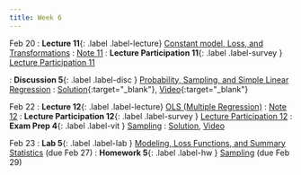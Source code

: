 ```yaml
---
title: Week 6
---
```


Feb 20
: **Lecture 11**{: .label .label-lecture} [Constant model, Loss, and Transformations](lecture/lec11)
    : [Note 11](https://ds100.org/course-notes/constant_model_loss_transformations/loss_transformations.html)
: **Lecture Participation 11**{: .label .label-survey } [Lecture Participation 11](https://app.sli.do/event/2VGnqNwokS2rzhhGQ4BAn4/embed/polls/09adc993-bea7-42d6-a3f4-95dfb4ce8df7)

: **Discussion 5**{: .label .label-disc } [Probability, Sampling, and Simple Linear Regression](https://drive.google.com/file/d/1AiYM8JJZdJs8jPMuC9rW5nfcN_IjQuF3/view)
    : [Solution](https://drive.google.com/file/d/1l4fYJBmXXjApIxlYoifWpHOt918wUKdD/view){:target="_blank"}, [Video](https://youtu.be/VUTv2Ror7hE){:target="_blank"}

Feb 22
: **Lecture 12**{: .label .label-lecture} [OLS (Multiple Regression)](lecture/lec12)
    : [Note 12](https://ds100.org/course-notes/ols/ols.html)
: **Lecture Participation 12**{: .label .label-survey } [Lecture Participation 12](https://app.sli.do/event/di9LwLNAgXJ3a4sWFULzrf/embed/polls/8be431e7-00ed-4023-bba9-b3d2c53077ec)
: **Exam Prep 4**{: .label .label-vit } [Sampling](https://drive.google.com/file/d/1r7rCzF19kSSYLU2acQ_fmpvf5LnSDADH/view?usp=sharing)
    : [Solution](https://drive.google.com/file/d/1HeSPwI54AD8zznSi2NhfnpsOukzjUcU-/view?usp=sharing), [Video](https://youtu.be/m3XEZUA_HBU)
    <!-- : [Solution](https://drive.google.com/file/d/1mp5zJzCnNnqXnxhQwvZ78nX3xu8YP2k9/view?usp=drive_link){:target="_blank"}, [Video](https://youtu.be/YYx7rxNP4GI) -->
    



Feb 23
: **Lab 5**{: .label .label-lab }  [Modeling, Loss Functions, and Summary Statistics](https://data100.datahub.berkeley.edu/hub/user-redirect/git-pull?repo=https%3A%2F%2Fgithub.com%2FDS-100%2Fsp24-student&urlpath=lab%2Ftree%2Fsp24-student%2Flab%2Flab05%2Flab05.ipynb&branch=main) (due Feb 27)
: **Homework 5**{: .label .label-hw } [Sampling](https://drive.google.com/file/d/1AWCfzud5IFgWxnMiGUAT1fxkXm6KUoUf/view) (due Feb 29)